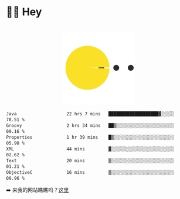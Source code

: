 
# 👋🏻 Hey
<div align="center">
	<br>
	<img src="https://raw.githubusercontent.com/Aniket965/Aniket965/master/pacman.svg?sanitize=true" width="200" height="200">
	<br>
</div>

<!--START_SECTION:waka-->

```text
Java                   22 hrs 7 mins   ███████████████████▓░░░░░   78.51 %
Groovy                 2 hrs 34 mins   ██▒░░░░░░░░░░░░░░░░░░░░░░   09.16 %
Properties             1 hr 39 mins    █▒░░░░░░░░░░░░░░░░░░░░░░░   05.90 %
XML                    44 mins         ▓░░░░░░░░░░░░░░░░░░░░░░░░   02.62 %
Text                   20 mins         ▒░░░░░░░░░░░░░░░░░░░░░░░░   01.21 %
ObjectiveC             16 mins         ▒░░░░░░░░░░░░░░░░░░░░░░░░   00.96 %
```

<!--END_SECTION:waka-->

 ➡️  来我的网站瞧瞧吗？[这里](https://www.shaolongfei.com)

